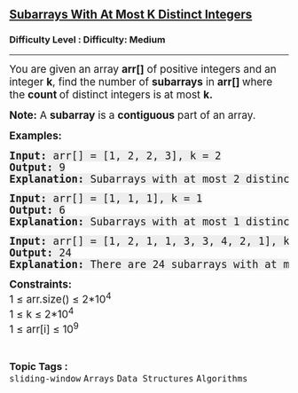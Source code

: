 <h2><a href="https://www.geeksforgeeks.org/problems/subarrays-with-at-most-k-distinct-integers/1?_gl=1*vazoif*_up*MQ..*_gs*MQ..&gclid=Cj0KCQjw1JjDBhDjARIsABlM2SuL58cuvGhUt9NqOFbwQB0lX4dlaxqdHJhym8WOJ7iExTRdCuYoqF0aAlu8EALw_wcB&gbraid=0AAAAAC9yBkBQY_-bfqaBFGh_uE1gK5pes">Subarrays With At Most K Distinct Integers</a></h2><h3>Difficulty Level : Difficulty: Medium</h3><hr><div class="problems_problem_content__Xm_eO"><p><span style="font-size: 14pt;">You are given an array&nbsp;<strong>arr[]</strong>&nbsp;of positive integers and an integer&nbsp;<strong>k</strong>, find the number of&nbsp;<strong>subarrays</strong>&nbsp;in&nbsp;<strong>arr[]&nbsp;</strong>where the <strong>count </strong>of distinct integers is at most <strong>k.</strong></span></p>
<p><span style="font-size: 14pt;"><strong>Note:</strong>&nbsp;A&nbsp;<strong>subarray</strong>&nbsp;is a&nbsp;<strong>contiguous</strong>&nbsp;part of an array.</span></p>
<p><span style="font-size: 14pt;"><strong>Examples:</strong></span></p>
<pre><span style="font-size: 14pt;"><strong style="background-color: #eeeeee;">Input: </strong><span style="background-color: #eeeeee;">arr[] = [1, 2, 2, 3], k = 2</span><br style="background-color: #eeeeee;"><strong style="background-color: #eeeeee;">Output:</strong><span style="background-color: #eeeeee;"> 9</span><br style="background-color: #eeeeee;"><strong style="background-color: #eeeeee;">Explanation:</strong><span style="background-color: #eeeeee;"> Subarrays with at most 2 distinct elements are: [1], [2], [2], [3], [1, 2], [2, 2], [2, 3], [1, 2, 2] and [2, 2, 3].</span></span></pre>
<pre><span style="font-size: 14pt;"><strong style="background-color: #eeeeee;">Input: </strong><span style="background-color: #eeeeee;">arr[] = [1, 1, 1], k = 1</span></span><br style="font-size: 18px; background-color: #eeeeee;"><span style="font-size: 14pt;"><strong style="background-color: #eeeeee;">Output: </strong><span style="background-color: #eeeeee;">6<br><strong>Explanation:</strong> Subarrays with at most 1 distinct element are: [1], [1], [1], [1, 1], [1, 1] and [1, 1, 1].</span></span></pre>
<pre><span style="font-size: 14pt;"><strong style="background-color: #eeeeee;">Input: </strong><span style="background-color: #eeeeee;">arr[] = [1, 2, 1, 1, 3, 3, 4, 2, 1], k = 2</span></span><br style="font-size: 18px; background-color: #eeeeee;"><span style="font-size: 14pt;"><strong style="background-color: #eeeeee;">Output: </strong><span style="background-color: #eeeeee;">24<br><strong>Explanation:</strong> There are 24 subarrays with at most 2 distinct elements.</span></span></pre>
<p><span style="font-size: 14pt;"><strong>Constraints:</strong><br>1 ≤ arr.size() ≤ 2*10<sup>4</sup><br>1 ≤ k ≤ 2*10<sup>4</sup><br>1 ≤ arr[i] ≤ 10<sup>9</sup></span></p></div><br><p><span style=font-size:18px><strong>Topic Tags : </strong><br><code>sliding-window</code>&nbsp;<code>Arrays</code>&nbsp;<code>Data Structures</code>&nbsp;<code>Algorithms</code>&nbsp;